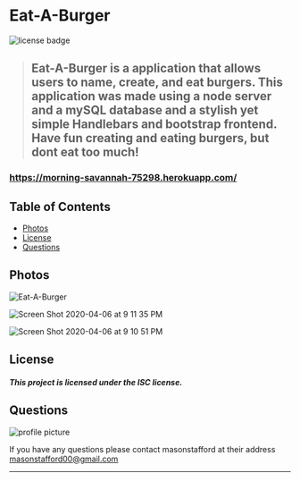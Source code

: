 # Eat-A-Burger

![license badge](https://img.shields.io/badge/license-ISC-blueviolet?style=flat-square&logo=appveyor)
  
 > ## Eat-A-Burger is a application that allows users to name, create, and eat burgers. This application was made using a node server and a mySQL database and a stylish yet simple Handlebars and bootstrap frontend. Have fun creating and eating burgers, but dont eat too much! 

  ### https://morning-savannah-75298.herokuapp.com/
  
  ## Table of Contents
  
* [Photos](#Photos)
* [License](#License)
* [Questions](#Questions)

## Photos

![Eat-A-Burger](https://user-images.githubusercontent.com/46834613/78621301-4cd58580-7850-11ea-801a-7fb69160f59f.gif)

![Screen Shot 2020-04-06 at 9 11 35 PM](https://user-images.githubusercontent.com/46834613/78621247-2b749980-7850-11ea-90d1-7131a1d4ed69.png)

![Screen Shot 2020-04-06 at 9 10 51 PM](https://user-images.githubusercontent.com/46834613/78621235-29123f80-7850-11ea-97f1-1d164cf1d614.png)


## License
#### *This project is licensed under the ISC license.*

## Questions


![profile picture](https://avatars0.githubusercontent.com/u/46834613?v=4)

If you have any questions please contact masonstafford at their address masonstafford00@gmail.com

---
